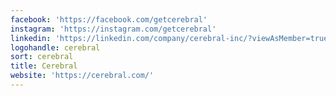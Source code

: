 ```yaml
---
facebook: 'https://facebook.com/getcerebral'
instagram: 'https://instagram.com/getcerebral'
linkedin: 'https://linkedin.com/company/cerebral-inc/?viewAsMember=true'
logohandle: cerebral
sort: cerebral
title: Cerebral
website: 'https://cerebral.com/'
---
```

